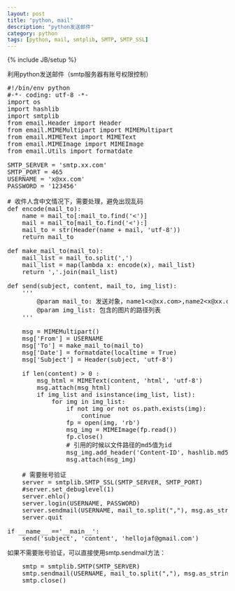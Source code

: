 ```yaml
---
layout: post
title: "python, mail"
description: "python发送邮件"
category: python
tags: [python, mail, smtplib, SMTP, SMTP_SSL]
---
```

{% include JB/setup %}

利用python发送邮件（smtp服务器有账号权限控制）

<pre class="code prettyprint linenums">
#!/bin/env python
#-*- coding: utf-8 -*-
import os
import hashlib
import smtplib
from email.Header import Header
from email.MIMEMultipart import MIMEMultipart
from email.MIMEText import MIMEText
from email.MIMEImage import MIMEImage
from email.Utils import formatdate

SMTP_SERVER = 'smtp.xx.com'
SMTP_PORT = 465
USERNAME = 'x@xx.com'
PASSWORD = '123456'

# 收件人含中文情况下，需要处理，避免出现乱码
def encode(mail_to):
    name = mail_to[:mail_to.find('&lt;')]
    mail = mail_to[mail_to.find('&lt;'):]
    mail_to = str(Header(name + mail, 'utf-8'))
    return mail_to

def make_mail_to(mail_to):
    mail_list = mail_to.split(',')
    mail_list = map(lambda x: encode(x), mail_list)
    return ','.join(mail_list)

def send(subject, content, mail_to, img_list):
    '''
        @param mail_to: 发送对象，name1&lt;x@xx.com>,name2&lt;x@xx.com>
        @param img_list: 包含的图片的路径列表
    '''
    
    msg = MIMEMultipart()
    msg['From'] = USERNAME
    msg['To'] = make_mail_to(mail_to)
    msg['Date'] = formatdate(localtime = True)
    msg['Subject'] = Header(subject, 'utf-8')

    if len(content) > 0 : 
        msg_html = MIMEText(content, 'html', 'utf-8')
        msg.attach(msg_html)
        if img_list and isinstance(img_list, list):
            for img in img_list:
                if not img or not os.path.exists(img):
                    continue
                fp = open(img, 'rb')
                msg_img = MIMEImage(fp.read())
                fp.close()
                # 引用的时候以文件路径的md5值为id
                msg_img.add_header('Content-ID', hashlib.md5(img).hexdigest())
                msg.attach(msg_img)

    # 需要账号验证
    server = smtplib.SMTP_SSL(SMTP_SERVER, SMTP_PORT)
    #server.set_debuglevel(1)
    server.ehlo()
    server.login(USERNAME, PASSWORD)
    server.sendmail(USERNAME, mail_to.split(","), msg.as_string())
    server.quit

if __name__ =='__main__':
    send('subject', 'content', 'hellojaf@gmail.com')
</pre>

如果不需要账号验证，可以直接使用smtp.sendmail方法：

<pre class="code prettyprint linenums">
    smtp = smtplib.SMTP(SMTP_SERVER)
    smtp.sendmail(USERNAME, mail_to.split(","), msg.as_string())
    smtp.close()
</pre>